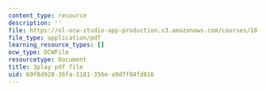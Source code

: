 ```yaml
---
content_type: resource
description: ''
file: https://ol-ocw-studio-app-production.s3.amazonaws.com/courses/18-06sc-linear-algebra-fall-2011/69f8d92836fa1181356ea9d7f04fd816_D8u1LV9CnCk.pdf
file_type: application/pdf
learning_resource_types: []
ocw_type: OCWFile
resourcetype: Document
title: 3play pdf file
uid: 69f8d928-36fa-1181-356e-a9d7f04fd816
---
```

